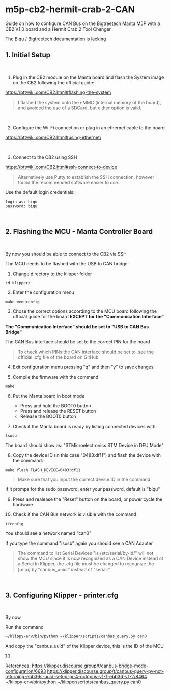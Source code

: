 # m5p-cb2-hermit-crab-2-CAN
Guide on how to configure CAN Bus on the Bigtreetech Manta M5P with a CB2 V1.0 board and a Hermit Crab 2 Tool Changer

The Biqu / Bigtreetech documentation is lacking 

## 1. Initial Setup

<br/>

1. Plug in the CB2 module on the Manta board and flash the System image on the CB2 following the official guide:

  https://bttwiki.com/CB2.html#flashing-the-system

  > I flashed the system onto the eMMC (internal memory of the board), and avoided the use of a SDCard, but either option is valid. 
  
  <br/>

2. Configure the Wi-Fi connection or plug in an ethernet cable to the board

  https://bttwiki.com/CB2.html#using-ethernet\

  <br/>

3. Connect to the CB2 using SSH

  https://bttwiki.com/CB2.html#ssh-connect-to-device

  > Alternatively use Putty to establish the SSH connection, however I found the recommended software easier to use.

  Use the default login credentials:

```
login as: biqu
password: biqu
```

<br/>

## 2. Flashing the MCU - Manta Controller Board

<br/>

By now you should be able to connect to the CB2 via SSH

The MCU needs to be flashed with the USB to CAN bridge

1. Change directory to the klipper folder

```
cd klipper/
```

2. Enter the configuration menu

```
make menuconfig
```

3. Chose the correct options according to the MCU board following the official guide for the board **EXCEPT for the "Communication Interface"**


**The "Communication Interface" should be set to "USB to CAN Bus Bridge"**

The CAN Bus interface should be set to the correct PIN for the board

> To check which PINs the CAN interface should be set to, see the official .cfg file of the board on GitHub

4. Exit configuration menu pressing "q" and then "y" to save changes

5. Compile the firmware with the command

```
make
```

6. Put the Manta board in boot mode
   - Press and hold the BOOT0 button
   - Press and release the RESET button
   - Release the BOOT0 button

7. Check if the Manta board is ready by listing connected devices with:

```
lsusb
```

The board should show as: "STMicroelectronics STM Device in DFU Mode"

8. Copy the device ID (in this case "0483:df11") and flash the device with the command:

```
make flash FLASH_DEVICE=0483:df11
```

> Make sure that you input the correct device ID in the command

If it promps for the sudo password, enter your password, default is "biqu"

9. Press and realease the "Reset" button on the board, or power cycle the hardware

10. Check if the CAN Bus network is visible with the command


```
ifconfig
```

You should see a network named "can0"

If you type the command "lsusb" again you should see a CAN Adapter

> The command to list Serial Devices "ls /etc/serial/by-id/" will not show the MCU since it is now recognized as a CAN Device instead of a Serial
> In Klipper, the .cfg file must be changed to recognize the [mcu] by "canbus_uuid:" instead of "serial:"

<br/>

## 3. Configuring Klipper - printer.cfg

<br/>

By now


Run the command
```
~/klippy-env/bin/python ~/klipper/scripts/canbus_query.py can0
```
And copy the "canbus_uuid" of the Klipper device, this is the ID of the MCU




11. 

References:
https://klipper.discourse.group/t/canbus-bridge-mode-configuration/6693
https://klipper.discourse.group/t/canbus-query-py-not-returning-ebb36s-uuid-setup-pi-4-octopus-v1-1-ebb36-v1-2/8464
~/klippy-env/bin/python ~/klipper/scripts/canbus_query.py can0
